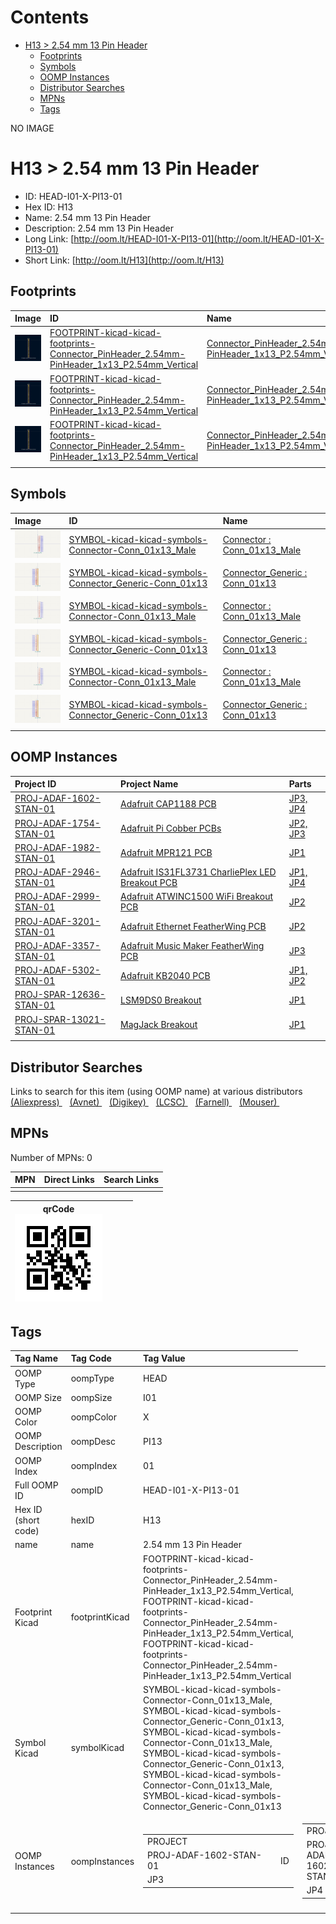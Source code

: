 



Contents
========

* [H13 > 2.54 mm 13 Pin Header](#h13--254-mm-13-pin-header)
	* [Footprints](#footprints)
	* [Symbols](#symbols)
	* [OOMP Instances](#oomp-instances)
	* [Distributor Searches](#distributor-searches)
	* [MPNs](#mpns)
	* [Tags](#tags)
  
NO IMAGE  
# H13 > 2.54 mm 13 Pin Header

- ID: HEAD-I01-X-PI13-01
- Hex ID: H13
- Name: 2.54 mm 13 Pin Header
- Description: 2.54 mm 13 Pin Header
- Long Link: [http://oom.lt/HEAD-I01-X-PI13-01](http://oom.lt/HEAD-I01-X-PI13-01)
- Short Link: [http://oom.lt/H13](http://oom.lt/H13)

## Footprints
  

|Image|ID|Name|
| :--- | :--- | :--- |
|[![](https://raw.githubusercontent.com/oomlout/oomlout_OOMP_eda_V2/main/FOOTPRINT/kicad/kicad-footprints/Connector_PinHeader_2.54mm/PinHeader_1x13_P2.54mm_Vertical/image_140.png)](https://github.com/oomlout/oomlout_OOMP_eda_V2/tree/main/FOOTPRINT/kicad/kicad-footprints/Connector_PinHeader_2.54mm/PinHeader_1x13_P2.54mm_Vertical/)|[FOOTPRINT-kicad-kicad-footprints-Connector_PinHeader_2.54mm-PinHeader_1x13_P2.54mm_Vertical](https://github.com/oomlout/oomlout_OOMP_eda_V2/tree/main/FOOTPRINT/kicad/kicad-footprints/Connector_PinHeader_2.54mm/PinHeader_1x13_P2.54mm_Vertical/)|[Connector_PinHeader_2.54mm : PinHeader_1x13_P2.54mm_Vertical](https://github.com/oomlout/oomlout_OOMP_eda_V2/tree/main/FOOTPRINT/kicad/kicad-footprints/Connector_PinHeader_2.54mm/PinHeader_1x13_P2.54mm_Vertical/)|
|[![](https://raw.githubusercontent.com/oomlout/oomlout_OOMP_eda_V2/main/FOOTPRINT/kicad/kicad-footprints/Connector_PinHeader_2.54mm/PinHeader_1x13_P2.54mm_Vertical/image_140.png)](https://github.com/oomlout/oomlout_OOMP_eda_V2/tree/main/FOOTPRINT/kicad/kicad-footprints/Connector_PinHeader_2.54mm/PinHeader_1x13_P2.54mm_Vertical/)|[FOOTPRINT-kicad-kicad-footprints-Connector_PinHeader_2.54mm-PinHeader_1x13_P2.54mm_Vertical](https://github.com/oomlout/oomlout_OOMP_eda_V2/tree/main/FOOTPRINT/kicad/kicad-footprints/Connector_PinHeader_2.54mm/PinHeader_1x13_P2.54mm_Vertical/)|[Connector_PinHeader_2.54mm : PinHeader_1x13_P2.54mm_Vertical](https://github.com/oomlout/oomlout_OOMP_eda_V2/tree/main/FOOTPRINT/kicad/kicad-footprints/Connector_PinHeader_2.54mm/PinHeader_1x13_P2.54mm_Vertical/)|
|[![](https://raw.githubusercontent.com/oomlout/oomlout_OOMP_eda_V2/main/FOOTPRINT/kicad/kicad-footprints/Connector_PinHeader_2.54mm/PinHeader_1x13_P2.54mm_Vertical/image_140.png)](https://github.com/oomlout/oomlout_OOMP_eda_V2/tree/main/FOOTPRINT/kicad/kicad-footprints/Connector_PinHeader_2.54mm/PinHeader_1x13_P2.54mm_Vertical/)|[FOOTPRINT-kicad-kicad-footprints-Connector_PinHeader_2.54mm-PinHeader_1x13_P2.54mm_Vertical](https://github.com/oomlout/oomlout_OOMP_eda_V2/tree/main/FOOTPRINT/kicad/kicad-footprints/Connector_PinHeader_2.54mm/PinHeader_1x13_P2.54mm_Vertical/)|[Connector_PinHeader_2.54mm : PinHeader_1x13_P2.54mm_Vertical](https://github.com/oomlout/oomlout_OOMP_eda_V2/tree/main/FOOTPRINT/kicad/kicad-footprints/Connector_PinHeader_2.54mm/PinHeader_1x13_P2.54mm_Vertical/)|
||||

## Symbols
  

|Image|ID|Name|
| :--- | :--- | :--- |
|[![](https://raw.githubusercontent.com/oomlout/oomlout_OOMP_eda_V2/main/SYMBOL/kicad/kicad-symbols/Connector/Conn_01x13_Male/image_140.png)](https://github.com/oomlout/oomlout_OOMP_eda_V2/tree/main/SYMBOL/kicad/kicad-symbols/Connector/Conn_01x13_Male/)|[SYMBOL-kicad-kicad-symbols-Connector-Conn_01x13_Male](https://github.com/oomlout/oomlout_OOMP_eda_V2/tree/main/SYMBOL/kicad/kicad-symbols/Connector/Conn_01x13_Male/)|[Connector : Conn_01x13_Male](https://github.com/oomlout/oomlout_OOMP_eda_V2/tree/main/SYMBOL/kicad/kicad-symbols/Connector/Conn_01x13_Male/)|
|[![](https://raw.githubusercontent.com/oomlout/oomlout_OOMP_eda_V2/main/SYMBOL/kicad/kicad-symbols/Connector_Generic/Conn_01x13/image_140.png)](https://github.com/oomlout/oomlout_OOMP_eda_V2/tree/main/SYMBOL/kicad/kicad-symbols/Connector_Generic/Conn_01x13/)|[SYMBOL-kicad-kicad-symbols-Connector_Generic-Conn_01x13](https://github.com/oomlout/oomlout_OOMP_eda_V2/tree/main/SYMBOL/kicad/kicad-symbols/Connector_Generic/Conn_01x13/)|[Connector_Generic : Conn_01x13](https://github.com/oomlout/oomlout_OOMP_eda_V2/tree/main/SYMBOL/kicad/kicad-symbols/Connector_Generic/Conn_01x13/)|
|[![](https://raw.githubusercontent.com/oomlout/oomlout_OOMP_eda_V2/main/SYMBOL/kicad/kicad-symbols/Connector/Conn_01x13_Male/image_140.png)](https://github.com/oomlout/oomlout_OOMP_eda_V2/tree/main/SYMBOL/kicad/kicad-symbols/Connector/Conn_01x13_Male/)|[SYMBOL-kicad-kicad-symbols-Connector-Conn_01x13_Male](https://github.com/oomlout/oomlout_OOMP_eda_V2/tree/main/SYMBOL/kicad/kicad-symbols/Connector/Conn_01x13_Male/)|[Connector : Conn_01x13_Male](https://github.com/oomlout/oomlout_OOMP_eda_V2/tree/main/SYMBOL/kicad/kicad-symbols/Connector/Conn_01x13_Male/)|
|[![](https://raw.githubusercontent.com/oomlout/oomlout_OOMP_eda_V2/main/SYMBOL/kicad/kicad-symbols/Connector_Generic/Conn_01x13/image_140.png)](https://github.com/oomlout/oomlout_OOMP_eda_V2/tree/main/SYMBOL/kicad/kicad-symbols/Connector_Generic/Conn_01x13/)|[SYMBOL-kicad-kicad-symbols-Connector_Generic-Conn_01x13](https://github.com/oomlout/oomlout_OOMP_eda_V2/tree/main/SYMBOL/kicad/kicad-symbols/Connector_Generic/Conn_01x13/)|[Connector_Generic : Conn_01x13](https://github.com/oomlout/oomlout_OOMP_eda_V2/tree/main/SYMBOL/kicad/kicad-symbols/Connector_Generic/Conn_01x13/)|
|[![](https://raw.githubusercontent.com/oomlout/oomlout_OOMP_eda_V2/main/SYMBOL/kicad/kicad-symbols/Connector/Conn_01x13_Male/image_140.png)](https://github.com/oomlout/oomlout_OOMP_eda_V2/tree/main/SYMBOL/kicad/kicad-symbols/Connector/Conn_01x13_Male/)|[SYMBOL-kicad-kicad-symbols-Connector-Conn_01x13_Male](https://github.com/oomlout/oomlout_OOMP_eda_V2/tree/main/SYMBOL/kicad/kicad-symbols/Connector/Conn_01x13_Male/)|[Connector : Conn_01x13_Male](https://github.com/oomlout/oomlout_OOMP_eda_V2/tree/main/SYMBOL/kicad/kicad-symbols/Connector/Conn_01x13_Male/)|
|[![](https://raw.githubusercontent.com/oomlout/oomlout_OOMP_eda_V2/main/SYMBOL/kicad/kicad-symbols/Connector_Generic/Conn_01x13/image_140.png)](https://github.com/oomlout/oomlout_OOMP_eda_V2/tree/main/SYMBOL/kicad/kicad-symbols/Connector_Generic/Conn_01x13/)|[SYMBOL-kicad-kicad-symbols-Connector_Generic-Conn_01x13](https://github.com/oomlout/oomlout_OOMP_eda_V2/tree/main/SYMBOL/kicad/kicad-symbols/Connector_Generic/Conn_01x13/)|[Connector_Generic : Conn_01x13](https://github.com/oomlout/oomlout_OOMP_eda_V2/tree/main/SYMBOL/kicad/kicad-symbols/Connector_Generic/Conn_01x13/)|
||||

## OOMP Instances
  

|Project ID|Project Name|Parts|
| :--- | :--- | :--- |
|[PROJ-ADAF-1602-STAN-01](https://github.com/oomlout/oomlout_OOMP_projects_V2/tree/main/PROJ/ADAF/1602/STAN/01/)|[Adafruit CAP1188 PCB](https://github.com/oomlout/oomlout_OOMP_projects_V2/tree/main/PROJ/ADAF/1602/STAN/01/)|[JP3, JP4](https://github.com/oomlout/oomlout_OOMP_projects_V2/tree/main/PROJ/ADAF/1602/STAN/01/)|
|[PROJ-ADAF-1754-STAN-01](https://github.com/oomlout/oomlout_OOMP_projects_V2/tree/main/PROJ/ADAF/1754/STAN/01/)|[Adafruit Pi Cobber PCBs](https://github.com/oomlout/oomlout_OOMP_projects_V2/tree/main/PROJ/ADAF/1754/STAN/01/)|[JP2, JP3](https://github.com/oomlout/oomlout_OOMP_projects_V2/tree/main/PROJ/ADAF/1754/STAN/01/)|
|[PROJ-ADAF-1982-STAN-01](https://github.com/oomlout/oomlout_OOMP_projects_V2/tree/main/PROJ/ADAF/1982/STAN/01/)|[Adafruit MPR121 PCB](https://github.com/oomlout/oomlout_OOMP_projects_V2/tree/main/PROJ/ADAF/1982/STAN/01/)|[JP1](https://github.com/oomlout/oomlout_OOMP_projects_V2/tree/main/PROJ/ADAF/1982/STAN/01/)|
|[PROJ-ADAF-2946-STAN-01](https://github.com/oomlout/oomlout_OOMP_projects_V2/tree/main/PROJ/ADAF/2946/STAN/01/)|[Adafruit IS31FL3731 CharliePlex LED Breakout PCB](https://github.com/oomlout/oomlout_OOMP_projects_V2/tree/main/PROJ/ADAF/2946/STAN/01/)|[JP1, JP4](https://github.com/oomlout/oomlout_OOMP_projects_V2/tree/main/PROJ/ADAF/2946/STAN/01/)|
|[PROJ-ADAF-2999-STAN-01](https://github.com/oomlout/oomlout_OOMP_projects_V2/tree/main/PROJ/ADAF/2999/STAN/01/)|[Adafruit ATWINC1500 WiFi Breakout PCB](https://github.com/oomlout/oomlout_OOMP_projects_V2/tree/main/PROJ/ADAF/2999/STAN/01/)|[JP2](https://github.com/oomlout/oomlout_OOMP_projects_V2/tree/main/PROJ/ADAF/2999/STAN/01/)|
|[PROJ-ADAF-3201-STAN-01](https://github.com/oomlout/oomlout_OOMP_projects_V2/tree/main/PROJ/ADAF/3201/STAN/01/)|[Adafruit Ethernet FeatherWing PCB](https://github.com/oomlout/oomlout_OOMP_projects_V2/tree/main/PROJ/ADAF/3201/STAN/01/)|[JP2](https://github.com/oomlout/oomlout_OOMP_projects_V2/tree/main/PROJ/ADAF/3201/STAN/01/)|
|[PROJ-ADAF-3357-STAN-01](https://github.com/oomlout/oomlout_OOMP_projects_V2/tree/main/PROJ/ADAF/3357/STAN/01/)|[Adafruit Music Maker FeatherWing PCB](https://github.com/oomlout/oomlout_OOMP_projects_V2/tree/main/PROJ/ADAF/3357/STAN/01/)|[JP3](https://github.com/oomlout/oomlout_OOMP_projects_V2/tree/main/PROJ/ADAF/3357/STAN/01/)|
|[PROJ-ADAF-5302-STAN-01](https://github.com/oomlout/oomlout_OOMP_projects_V2/tree/main/PROJ/ADAF/5302/STAN/01/)|[Adafruit KB2040 PCB](https://github.com/oomlout/oomlout_OOMP_projects_V2/tree/main/PROJ/ADAF/5302/STAN/01/)|[JP1, JP2](https://github.com/oomlout/oomlout_OOMP_projects_V2/tree/main/PROJ/ADAF/5302/STAN/01/)|
|[PROJ-SPAR-12636-STAN-01](https://github.com/oomlout/oomlout_OOMP_projects_V2/tree/main/PROJ/SPAR/12636/STAN/01/)|[LSM9DS0 Breakout](https://github.com/oomlout/oomlout_OOMP_projects_V2/tree/main/PROJ/SPAR/12636/STAN/01/)|[JP1](https://github.com/oomlout/oomlout_OOMP_projects_V2/tree/main/PROJ/SPAR/12636/STAN/01/)|
|[PROJ-SPAR-13021-STAN-01](https://github.com/oomlout/oomlout_OOMP_projects_V2/tree/main/PROJ/SPAR/13021/STAN/01/)|[MagJack Breakout](https://github.com/oomlout/oomlout_OOMP_projects_V2/tree/main/PROJ/SPAR/13021/STAN/01/)|[JP1](https://github.com/oomlout/oomlout_OOMP_projects_V2/tree/main/PROJ/SPAR/13021/STAN/01/)|
||||

## Distributor Searches
  
Links to search for this item (using OOMP name) at various distributors  
[(Aliexpress) ](https://www.aliexpress.com/wholesale?SearchText=11172.54+mm+13+Pin+Header)&nbsp;&nbsp;&nbsp;[(Avnet) ](https://www.avnet.com/shop/us/search/2.54+mm+13+Pin+Header)&nbsp;&nbsp;&nbsp;[(Digikey) ](https://www.digikey.co.uk/en/products/result?s=2.54+mm+13+Pin+Header)&nbsp;&nbsp;&nbsp;[(LCSC) ](https://www.lcsc.com/search?q=2.54+mm+13+Pin+Header)&nbsp;&nbsp;&nbsp;[(Farnell) ](https://uk.farnell.com/search?st=2.54+mm+13+Pin+Header)&nbsp;&nbsp;&nbsp;[(Mouser) ](https://www.mouser.com/c/?q=2.54+mm+13+Pin+Header)&nbsp;&nbsp;&nbsp;
## MPNs
  
Number of MPNs: 0  

|MPN|Direct Links|Search Links|
| :--- | :--- | :--- |
||||
  

|qrCode<br>[![](https://raw.githubusercontent.com/oomlout/oomlout_OOMP_parts_V2/main/HEAD/I01/X/PI13/01/qrCode_140.png)](https://github.com/oomlout/oomlout_OOMP_parts_V2/tree/main/HEAD/I01/X/PI13/01/qrCode.png)||||
| :---: | :---: | :---: | :---: |

## Tags
  

|Tag Name|Tag Code|Tag Value|
| :--- | :--- | :--- |
|OOMP Type|oompType|HEAD|
|OOMP Size|oompSize|I01|
|OOMP Color|oompColor|X|
|OOMP Description|oompDesc|PI13|
|OOMP Index|oompIndex|01|
|Full OOMP ID|oompID|HEAD-I01-X-PI13-01|
|Hex ID (short code)|hexID|H13|
|name|name|2.54 mm 13 Pin Header|
|Footprint Kicad|footprintKicad|FOOTPRINT-kicad-kicad-footprints-Connector_PinHeader_2.54mm-PinHeader_1x13_P2.54mm_Vertical, FOOTPRINT-kicad-kicad-footprints-Connector_PinHeader_2.54mm-PinHeader_1x13_P2.54mm_Vertical, FOOTPRINT-kicad-kicad-footprints-Connector_PinHeader_2.54mm-PinHeader_1x13_P2.54mm_Vertical|
|Symbol Kicad|symbolKicad|SYMBOL-kicad-kicad-symbols-Connector-Conn_01x13_Male, SYMBOL-kicad-kicad-symbols-Connector_Generic-Conn_01x13, SYMBOL-kicad-kicad-symbols-Connector-Conn_01x13_Male, SYMBOL-kicad-kicad-symbols-Connector_Generic-Conn_01x13, SYMBOL-kicad-kicad-symbols-Connector-Conn_01x13_Male, SYMBOL-kicad-kicad-symbols-Connector_Generic-Conn_01x13|
|OOMP Instances|oompInstances|<table><tr><td>PROJECT</td></tr><tr><td> PROJ-ADAF-1602-STAN-01</td><td> ID</td></tr><tr><td> JP3</td></tr></table></td><td> <table><tr><td>PROJECT</td></tr><tr><td> PROJ-ADAF-1602-STAN-01</td><td> ID</td></tr><tr><td> JP4</td></tr></table></td><td> <table><tr><td>PROJECT</td></tr><tr><td> PROJ-ADAF-1754-STAN-01</td><td> ID</td></tr><tr><td> JP2</td></tr></table></td><td> <table><tr><td>PROJECT</td></tr><tr><td> PROJ-ADAF-1754-STAN-01</td><td> ID</td></tr><tr><td> JP3</td></tr></table></td><td> <table><tr><td>PROJECT</td></tr><tr><td> PROJ-ADAF-1982-STAN-01</td><td> ID</td></tr><tr><td> JP1</td></tr></table></td><td> <table><tr><td>PROJECT</td></tr><tr><td> PROJ-ADAF-2946-STAN-01</td><td> ID</td></tr><tr><td> JP1</td></tr></table></td><td> <table><tr><td>PROJECT</td></tr><tr><td> PROJ-ADAF-2946-STAN-01</td><td> ID</td></tr><tr><td> JP4</td></tr></table></td><td> <table><tr><td>PROJECT</td></tr><tr><td> PROJ-ADAF-2999-STAN-01</td><td> ID</td></tr><tr><td> JP2</td></tr></table></td><td> <table><tr><td>PROJECT</td></tr><tr><td> PROJ-ADAF-3201-STAN-01</td><td> ID</td></tr><tr><td> JP2</td></tr></table></td><td> <table><tr><td>PROJECT</td></tr><tr><td> PROJ-ADAF-3357-STAN-01</td><td> ID</td></tr><tr><td> JP3</td></tr></table></td><td> <table><tr><td>PROJECT</td></tr><tr><td> PROJ-ADAF-5302-STAN-01</td><td> ID</td></tr><tr><td> JP1</td></tr></table></td><td> <table><tr><td>PROJECT</td></tr><tr><td> PROJ-ADAF-5302-STAN-01</td><td> ID</td></tr><tr><td> JP2</td></tr></table></td><td> <table><tr><td>PROJECT</td></tr><tr><td> PROJ-SPAR-12636-STAN-01</td><td> ID</td></tr><tr><td> JP1</td></tr></table></td><td> <table><tr><td>PROJECT</td></tr><tr><td> PROJ-SPAR-13021-STAN-01</td><td> ID</td></tr><tr><td> JP1</td></tr></table>|
||||
